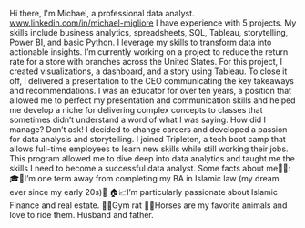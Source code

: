 Hi there, I'm Michael, a professional data analyst.
www.linkedin.com/in/michael-migliore
I have experience with 5 projects. My skills include business analytics, spreadsheets, SQL, Tableau, storytelling, Power BI, and basic Python. I leverage my skills to transform data into actionable insights.
I’m currently working on a project to reduce the return rate for a store with branches across the United States. For this project, I created visualizations, a dashboard, and a story using Tableau. To close it off, I delivered a presentation to the CEO communicating the key takeaways and recommendations.
I was an educator for over ten years, a position that allowed me to perfect my presentation and communication skills and helped me develop a niche for delivering complex concepts to classes that sometimes didn’t understand a word of what I was saying. How did I manage? Don’t ask!
I decided to change careers and developed a passion for data analysis and storytelling. I joined Tripleten, a tech boot camp that allows full-time employees to learn new skills while still working their jobs. This program allowed me to dive deep into data analytics and taught me the skills I need to become a successful data analyst. 
Some facts about me🤹🏻:
🎓📜I’m one term away from completing my BA in Islamic law (my dream ever since my early 20s)🎉
🏠📈I’m particularly passionate about Islamic Finance and real estate.
🏋🏻Gym rat
🏇🏻Horses are my favorite animals and love to ride them.
Husband and father.
